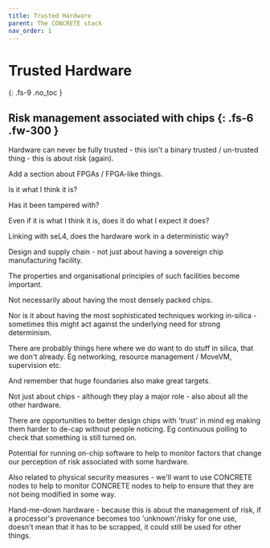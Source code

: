 ```yaml
---
title: Trusted Hardware
parent: The CONCRETE stack
nav_order: 1
---
```


# Trusted Hardware
{: .fs-9 .no_toc }


Risk management associated with chips
{: .fs-6 .fw-300 }
----

Hardware can never be fully trusted - this isn't a binary trusted / un-trusted thing - this is about risk (again).

Add a section about FPGAs / FPGA-like things.

Is it what I think it is?

Has it been tampered with?

Even if it is what I think it is, does it do what I expect it does?

Linking with seL4, does the hardware work in a deterministic way?

Design and supply chain - not just about having a sovereign chip manufacturing facility.  

The properties and organisational principles of such facilities become important.  

Not necessarily about having the most densely packed chips.  

Nor is it about having the most sophisticated techniques working in-silica - sometimes this might act against the underlying need for strong determinism.

There are probably things here where we do want to do stuff in silica, that we don't already.  Eg networking, resource management / MoveVM, supervision etc. 

And remember that huge foundaries also make great targets.

Not just about chips - although they play a major role - also about all the other hardware.

There are opportunities to better design chips with 'trust' in mind eg making them harder to de-cap without people noticing.  Eg continuous polling to check that something is still turned on.

Potential for running on-chip software to help to monitor factors that change our perception of risk associated with some hardware.

Also related to physical security measures - we'll want to use CONCRETE nodes to help to monitor CONCRETE nodes to help to ensure that they are not being modified in some way.

Hand-me-down hardware - because this is about the management of risk, if a processor's provenance becomes too 'unknown'/risky for one use, doesn't mean that it has to be scrapped, it could still be used for other things.



